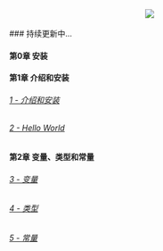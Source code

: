 <div align="center">
  <img src="https://github.com/fengzyz/studynotes/raw/master/images/logo001.gif"/><br><br>
</div> 
### 持续更新中...

####  第0章 安装 

####  第1章 介绍和安装   

######  [1 - 介绍和安装](/docs/golang_01.md)  
######  [2 - Hello World ](/docs/golang_02.md)  

#### 第2章 变量、类型和常量   

###### [3 - 变量](/docs/golang_03.md)  
###### [4 - 类型](/docs/golang_04.md)  
###### [5 - 常量](/docs/golang_05.md) 